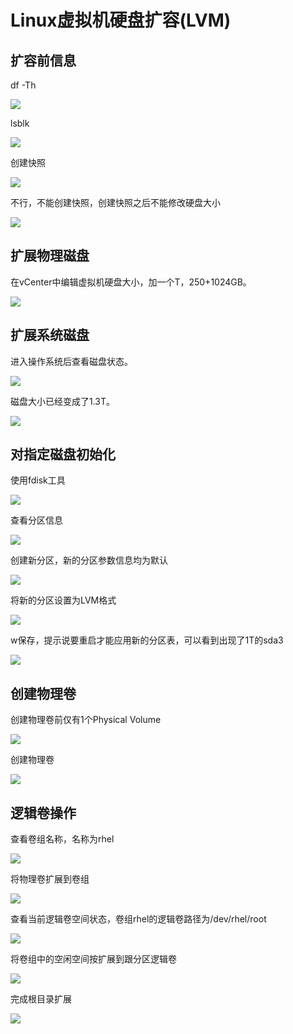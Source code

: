 # Linux虚拟机硬盘扩容(LVM)

## 扩容前信息

df -Th

![](./assets/2024-05-31-15-05-29.png)

lsblk

![](./assets/2024-05-31-15-06-02.png)

创建快照

![](./assets/2024-05-31-15-08-36.png)

不行，不能创建快照，创建快照之后不能修改硬盘大小

![](./assets/2024-05-31-15-15-05.png)

## 扩展物理磁盘

在vCenter中编辑虚拟机硬盘大小，加一个T，250+1024GB。

![](./assets/2024-05-31-15-16-12.png)

## 扩展系统磁盘

进入操作系统后查看磁盘状态。

![](./assets/2024-05-31-15-19-34.png)

磁盘大小已经变成了1.3T。

![](./assets/2024-05-31-15-20-02.png)

## 对指定磁盘初始化

使用fdisk工具

![](./assets/2024-05-31-15-22-52.png)

查看分区信息

![](./assets/2024-05-31-15-23-34.png)

创建新分区，新的分区参数信息均为默认

![](./assets/2024-05-31-15-25-33.png)

将新的分区设置为LVM格式

![](./assets/2024-05-31-15-26-59.png)

w保存，提示说要重启才能应用新的分区表，可以看到出现了1T的sda3

![](./assets/2024-05-31-15-31-33.png)

## 创建物理卷

创建物理卷前仅有1个Physical Volume

![](./assets/2024-05-31-15-33-17.png)

创建物理卷

![](./assets/2024-05-31-15-34-43.png)

## 逻辑卷操作

查看卷组名称，名称为rhel

![](./assets/2024-05-31-15-35-50.png)

将物理卷扩展到卷组

![](./assets/2024-05-31-15-39-02.png)

查看当前逻辑卷空间状态，卷组rhel的逻辑卷路径为/dev/rhel/root

![](./assets/2024-05-31-15-39-28.png)

将卷组中的空闲空间按扩展到跟分区逻辑卷

![](./assets/2024-05-31-15-41-05.png)

完成根目录扩展

![](./assets/2024-05-31-15-42-55.png)
